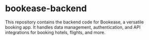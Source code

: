 # bookease-backend
This repository contains the backend code for Bookease, a versatile booking app. It handles data management, authentication, and API integrations for booking hotels, flights, and more.
